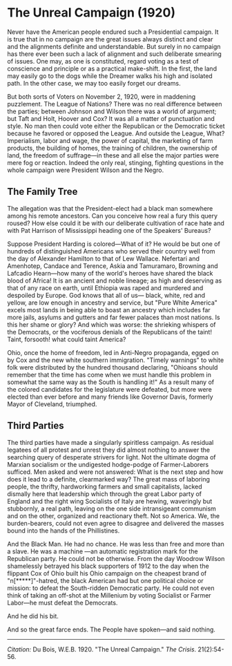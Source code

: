 <!--
title:   The Unreal Campaign
author:  Du Bois, W.E.B.
journal: The Crisis
year:    1920
volume:  21
issue:   2
pages:   54-56
-->
# The Unreal Campaign (1920)

Never have the American people endured such a Presidential campaign. It is true that in no campaign are the great issues always distinct and clear and the alignments definite and understandable. But surely in no campaign has there ever been such a lack of alignment and such deliberate smearing of issues. One may, as one is constituted, regard voting as a test of conscience and principle or as a practical make-shift. In the first, the land may easily go to the dogs while the Dreamer walks his high and isolated path. In the other case, we may too easily forget our dreams.

But both sorts of Voters on November 2, 1920, were in maddening puzzlement. The League of Nations? There was no real difference between the parties; between Johnson and Wilson there was a world of argument; but Taft and Holt, Hoover and Cox? It was all a matter of punctuation and style. No man then could vote either the Republican or the Democratic ticket because he favored or opposed the League. And outside the League, What? Imperialism, labor and wage, the power of capital, the marketing of farm products, the building of homes, the training of children, the ownership of land, the freedom of suffrage—in these and all else the major parties were mere fog or reaction. Indeed the only real, stinging, fighting questions in the whole campaign were President Wilson and the Negro.

## The Family Tree

The allegation was that the President-elect had a black man somewhere among his remote ancestors. Can you conceive how real a fury this query roused? How else could it be with our deliberate cultivation of race hate and with Pat Harrison of Mississippi heading one of the Speakers' Bureaus?

Suppose President Harding is colored—What of it? He would be but one of hundreds of distinguished Americans who served their country well from the day of Alexander Hamilton to that of Lew Wallace. Nefertari and Amenhotep, Candace and Terence, Askia and Tamuramaro, Browning and Lafcadio Hearn—how many of the world's heroes have shared the black blood of Africa! It is an ancient and noble lineage; as high and deserving as that of any race on earth, until Ethiopia was raped and murdered and despoiled by Europe. God knows that all of us— black, white, red and yellow, are low enough in ancestry and service, but "Pure White America" excels most lands in being able to boast an ancestry which includes far more jails, asylums and gutters and far fewer palaces than most nations. Is this her shame or glory? And which was worse: the shrieking whispers of the Democrats, or the vociferous denials of the Republicans of the taint! Taint, forsooth! what could taint America?

Ohio, once the home of freedom, led in Anti-Negro propaganda, egged on by Cox and the new white southern immigration. "Timely warnings" to white folk were distributed by the hundred thousand declaring, "Ohioans should remember that the time has come when we must handle this problem in somewhat the same way as the South is handling it!" As a result many of the colored candidates for the legislature were defeated, but more were elected than ever before and many friends like Governor Davis, formerly Mayor of Cleveland, triumphed.

## Third Parties

The third parties have made a singularly spiritless campaign. As residual legatees of all protest and unrest they did almost nothing to answer the searching query of desperate strivers for light. Not the ultimate dogma of Marxian socialism or the undigested hodge-podge of Farmer-Laborers sufficed. Men asked and were not answered: What is the next step and how does it lead to a definite, clearmarked way? The great mass of laboring people, the thrifty, hardworking farmers and small capitalists, lacked dismally here that leadership which through the great Labor party of England and the right wing Socialists of Italy are hewing, waveringly but stubbornly, a real path, leaving on the one side intransigeant communism and on the other, organized and reactionary theft. Not so America. We, the burden-bearers, could not even agree to disagree and delivered the masses bound into the hands of the Phillistines.

And the Black Man. He had no chance. He was less than free and more than a slave. He was a machine —an automatic registration mark for the Republican party. He could not be otherwise. From the day Woodrow Wilson shamelessly betrayed his black supporters of 1912 to the day when the flippant Cox of Ohio built his Ohio campaign on the cheapest brand of "n[*****]"-hatred, the black American had but one political choice or mission: to defeat the South-ridden Democratic party. He could not even think of taking an off-shot at the Millenium by voting Socialist or Farmer Labor—he must defeat the Democrats.

And he did his bit.

And so the great farce ends. The People have spoken—and said nothing.


______________

*Citation:* Du Bois, W.E.B. 1920. "The Unreal Campaign." *The Crisis*. 21(2):54-56.
